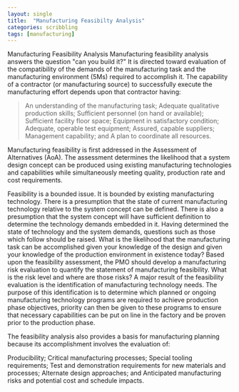 ```yaml
---
layout: single
title:  "Manufacturing Feasibilty Analysis"
categories: scribbling
tags: [manufacturing]
---
```


Manufacturing Feasibility Analysis
Manufacturing feasibility analysis answers the question "can you build it?"  It is directed toward evaluation of the compatibility of the demands of the manufacturing task and the manufacturing environment (5Ms) required to accomplish it. The capability of a contractor (or manufacturing source) to successfully execute the manufacturing effort depends upon that contractor having:

> An understanding of the manufacturing task; 
Adequate qualitative production skills;
Sufficient personnel (on hand or available);
Sufficient facility floor space;
Equipment in satisfactory condition;
Adequate, operable test equipment;
Assured, capable suppliers;
Management capability; and
A plan to coordinate all resources.


Manufacturing feasibility is first addressed in the Assessment of Alternatives (AoA).  The assessment determines the likelihood that a system design concept can be produced using existing manufacturing technologies and capabilities while simultaneously meeting quality, production rate and cost requirements.

Feasibility is a bounded issue. It is bounded by existing manufacturing technology. There is a presumption that the state of current manufacturing technology relative to the system concept can be defined. There is also a presumption that the system concept will have sufficient definition to determine the technology demands embedded in it. Having determined the state of technology and the system demands, questions such as those which follow should be raised. What is the likelihood that the manufacturing task can be accomplished given your knowledge of the design and given your knowledge of the production environment in existence today? Based upon the feasibility assessment, the PMO should develop a manufacturing risk evaluation to quantify the statement of manufacturing feasibility.  What is the risk level and where are those risks? A major result of the feasibility evaluation is the identification of manufacturing technology needs. The purpose of this identification is to determine which planned or ongoing manufacturing technology programs are required to achieve production phase objectives, priority can then be given to these programs to ensure that necessary capabilities can be put on line in the factory and be proven prior to the production phase.

The feasibility analysis also provides a basis for manufacturing planning because its accomplishment involves the evaluation of:

Producibility;
Critical manufacturing processes;
Special tooling requirements;
Test and demonstration requirements for new materials and processes;
Alternate design approaches; and
Anticipated manufacturing risks and potential cost and schedule impacts.


